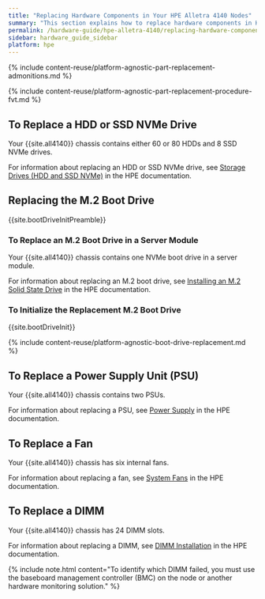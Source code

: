 ```yaml
---
title: "Replacing Hardware Components in Your HPE Alletra 4140 Nodes"
summary: "This section explains how to replace hardware components in HPE Alletra 4140 nodes."
permalink: /hardware-guide/hpe-alletra-4140/replacing-hardware-components.html
sidebar: hardware_guide_sidebar
platform: hpe
---
```


{% include content-reuse/platform-agnostic-part-replacement-admonitions.md %}

{% include content-reuse/platform-agnostic-part-replacement-procedure-fvt.md %}

## To Replace a HDD or SSD NVMe Drive
Your {{site.all4140}} chassis contains either 60 or 80 HDDs and 8 SSD NVMe drives.

For information about replacing an HDD or SSD NVMe drive, see [Storage Drives (HDD and SSD NVMe)](https://support.hpe.com/hpesc/public/docDisplay?docId=sd00003806en_us&page=GUID-95022634-89E1-4F6B-8838-AEEA4CDFE580.html) in the HPE documentation.

## Replacing the M.2 Boot Drive
{{site.bootDriveInitPreamble}}

### To Replace an M.2 Boot Drive in a Server Module
Your {{site.all4140}} chassis contains one NVMe boot drive in a server module.

For information about replacing an M.2 boot drive, see [Installing an M.2 Solid State Drive](https://support.hpe.com/hpesc/public/docDisplay?docId=sd00003806en_us&page=GUID-F7B91A13-8AAC-4D4A-8967-FDAD49FF979A.html) in the HPE documentation.

### To Initialize the Replacement M.2 Boot Drive
{{site.bootDriveInit}}

{% include content-reuse/platform-agnostic-boot-drive-replacement.md %}

## To Replace a Power Supply Unit (PSU)
Your {{site.all4140}} chassis contains two PSUs.

For information about replacing a PSU, see [Power Supply](https://support.hpe.com/hpesc/public/docDisplay?docId=sd00003806en_us&page=GUID-1C979785-9936-4111-A087-E60603735600.html) in the HPE documentation.

## To Replace a Fan
Your {{site.all4140}} chassis has six internal fans.

For information about replacing a fan, see [System Fans](https://support.hpe.com/hpesc/public/docDisplay?docId=sd00003806en_us&page=GUID-1EB111DC-A768-4208-BC76-4E1F66BD4E5A.html) in the HPE documentation.

## To Replace a DIMM
Your {{site.all4140}} chassis has 24 DIMM slots.

For information about replacing a DIMM, see [DIMM Installation](https://support.hpe.com/hpesc/public/docDisplay?docId=sd00003806en_us&page=GUID-2C32FA8F-C3F5-4291-9810-0AB9842847BF.html) in the HPE documentation.

{% include note.html content="To identify which DIMM failed, you must use the baseboard management controller (BMC) on the node or another hardware monitoring solution." %}
